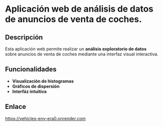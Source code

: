 # Aplicación web de análisis de datos de anuncios de venta de coches.

## Descripción
Esta aplicación web permite realizar un **análisis exploratorio de datos** sobre anuncios de venta de coches mediante una interfaz visual interactiva.

## Funcionalidades
- **Visualización de histogramas**
- **Gráficos de dispersión**
- **Interfáz intuitiva**

## Enlace
https://vehicles-env-era0.onrender.com